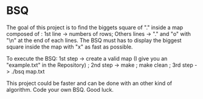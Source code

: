 # BSQ
The goal of this project is to find the biggets square of "." inside a map composed of : 
1st line -> numbers of rows;
Others lines -> "." and "o" with "\n" at the end of each lines. 
The BSQ must has to display the biggest square inside the map with "x" as fast as possible.

To execute the BSQ:
1st step -> create a valid map (I give you an "example.txt" in the Repository) ;
2nd step -> make ; make clean ;
3rd step -> ./bsq map.txt

This project could be faster and can be done with an other kind of algorithm.
Code your own BSQ. Good luck.
